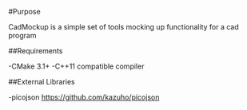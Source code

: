 #Purpose

CadMockup is a simple set of tools mocking up functionality for a cad program

##Requirements

-CMake 3.1+
-C++11 compatible compiler

##External Libraries

-picojson
   https://github.com/kazuho/picojson
